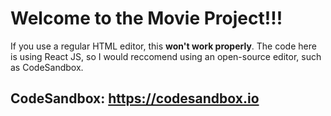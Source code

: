 # **Welcome to the Movie Project!!!**
If you use a regular HTML editor, this **won't work properly**.
The code here is using React JS, so I would reccomend using an open-source editor, such as CodeSandbox.
## CodeSandbox: https://codesandbox.io
